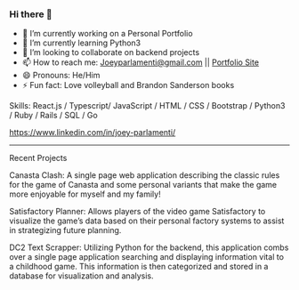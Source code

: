 ### Hi there 👋

- 🔭 I’m currently working on a Personal Portfolio
- 🌱 I’m currently learning Python3
- 👯 I’m looking to collaborate on backend projects
- 📫 How to reach me: Joeyparlamenti@gmail.com || [Portfolio Site](https://joeyparlamenti.com/)
- 😄 Pronouns: He/Him
- ⚡ Fun fact: Love volleyball and Brandon Sanderson books

Skills: React.js / Typescript/ JavaScript / HTML / CSS / Bootstrap / Python3 / Ruby / Rails / SQL / Go

https://www.linkedin.com/in/joey-parlamenti/

--------------------------------------------------

Recent Projects

Canasta Clash: A single page web application describing the classic rules for the game of Canasta and some personal variants that make the game more enjoyable for myself and my family!

Satisfactory Planner: Allows players of the video game Satisfactory to visualize the game’s data based on their personal factory systems to assist in strategizing future planning.

DC2 Text Scrapper: Utilizing Python for the backend, this application combs over a single page application searching and displaying information vital to a childhood game. This information is then categorized and stored in a database for visualization and analysis.

